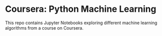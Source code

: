 # Coursera: Python Machine Learning
This repo contains Jupyter Notebooks exploring different machine learning algorithms from a course on Coursera.
